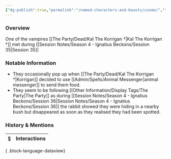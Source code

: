 ```yaml
---
{"dg-publish":true,"permalink":"/named-characters-and-beasts/cosmo/","tags":["NPC"],"updated":"2025-08-29T22:44:56.180+01:00"}
---
```


### Overview
One of the vampires [[The Party/Dead/Kal The Korrigan †\|Kal The Korrigan †]] met during [[Session Notes/Season 4 - Ignatius Beckons/Session 35\|Session 35]]

### Notable Information 
- They occasionally pop up when [[The Party/Dead/Kal The Korrigan †\|Korrigan]] decided to use [[Admin/Spells/Animal Messenger\|animal messenger]] to send them food. 
- They seem to be following [[Other Information/Display Tags/The Party\|The Party]] as during [[Session Notes/Season 4 - Ignatius Beckons/Session 36\|Session Notes/Season 4 - Ignatius Beckons/Session 36]] the rabbit showed they were hiding in a nearby bush but disappeared as soon as they realised they had been spotted. 

### History & Mentions
| § | Interactions |
| - | ------------ |

{ .block-language-dataview}